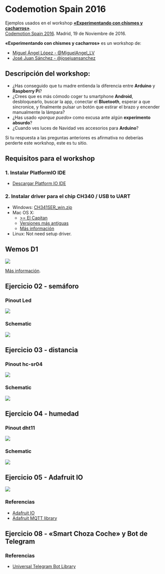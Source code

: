 # Codemotion Spain 2016

Ejemplos usados en el workshop **[«Experimentando con chismes y cacharros»][1]**.  
[Codemotion Spain 2016][2]. Madrid, 19 de Noviembre de 2016.

**«Experimentando con chismes y cacharros»** es un workshop de:
- [Miguel Ángel López  - @MiguelAngel_LV][3]
- [José Juan Sánchez - @josejuansanchez][4]

## Descripción del workshop:

* ¿Has conseguido que tu madre entienda la diferencia entre **Arduino** y **Raspberry Pi**?
* ¿Crees que es más cómodo coger tu smartphone **Android**, desbloquearlo, buscar la app, conectar el **Bluetooth**, esperar a que sincronice, y finalmente pulsar un botón que estirar el brazo y encender manualmente la lámpara?
* ¿Has usado *«porque puedo»* como excusa ante algún **experimento absurdo**?
* ¿Cuando ves luces de Navidad ves accesorios para **Arduino**?

Si tu respuesta a las preguntas anteriores es afirmativa no deberías perderte este workshop, este es tu sitio.

## Requisitos para el workshop

### 1. Instalar PlatformIO IDE

* [Descargar Platform IO IDE][platformio-ide]

### 2. Instalar driver para el chip CH340 / USB to UART

* Windows: [CH341SER_win.zip][6]
* Mac OS X:
  * [>= El Capitan][7]
  * [Versiones más antiguas][8]
  * [Más información][9]
* Linux: Not need setup driver.

## Wemos D1

![](_resources/wemos_d1.jpg)

[Más información][5].

## Ejercicio 02 - semáforo

### Pinout Led

![](_resources/led_anodo_catodo.png)

### Schematic

![](fritzing/02-semaforo.png)

## Ejercicio 03 - distancia

### Pinout hc-sr04

![](_resources/hs-sr04-pinout.jpg)

### Schematic

![](fritzing/03-distancia.png)

## Ejercicio 04 - humedad

### Pinout dht11

![](_resources/dht11-pinout.png)

### Schematic

![](fritzing/04-humedad.png)

## Ejercicio 05 - Adafruit IO

![](_resources/adafruit-io.png)

### Referencias

* [Adafruit IO][io-adafruit]
* [Adafruit MQTT library][adafruit-mqtt]

## Ejercicio 08 - «Smart Choza Coche» y Bot de Telegram

### Referencias

* [Universal Telegram Bot Library][bot-telegram]

[1]: https://2016.codemotion.es/agenda.html#5716304078045184/84674010
[2]: http://2016.codemotion.es
[3]: http://twitter.com/MiguelAngel_LV
[4]: http://twitter.com/josejuansanchez
[5]: https://www.wemos.cc/product/d1.html
[6]: https://www.wemos.cc/downloads/CH341SER_win.zip
[7]: https://www.wemos.cc/downloads/CH34x_Install_mac.zip
[8]: https://www.wemos.cc/downloads/CH341SER_MAC_old.ZIP
[9]: http://kig.re/2014/12/31/how-to-use-arduino-nano-mini-pro-with-CH340G-on-mac-osx-yosemite.html

[platformio-ide]: http://platformio.org/platformio-ide
[io-adafruit]: https://io.adafruit.com
[adafruit-mqtt]: https://github.com/adafruit/Adafruit_MQTT_Library
[bot-telegram]: https://github.com/witnessmenow/Universal-Arduino-Telegram-Bot
